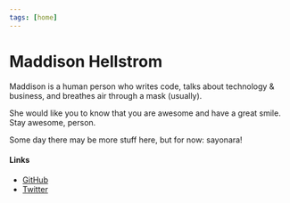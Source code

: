 ```yaml
---
tags: [home]
---
```


# Maddison Hellstrom

Maddison is a human person who writes code, talks about technology & business, and breathes air through a mask (usually). 

She would like you to know that you are awesome and have a great smile. Stay awesome, person.

Some day there may be more stuff here, but for now: sayonara!

#### Links

- [GitHub](https://github.com/b0o) 
- [Twitter](https://twitter.com/HellsMaddy)